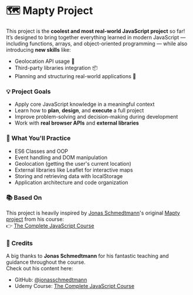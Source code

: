 # 🗺️ Mapty Project

This project is the **coolest and most real-world JavaScript project** so far!  
It’s designed to bring together everything learned in modern JavaScript — including functions, arrays, and object-oriented programming — while also introducing **new skills** like:

- Geolocation API usage 📍  
- Third-party libraries integration 📦  
- Planning and structuring real-world applications 🧠  

### 💡 Project Goals

- Apply core JavaScript knowledge in a meaningful context
- Learn how to **plan**, **design**, and **execute** a full project
- Improve problem-solving and decision-making during development
- Work with **real browser APIs** and **external libraries**

### 🚀 What You'll Practice

- ES6 Classes and OOP
- Event handling and DOM manipulation
- Geolocation (getting the user's current location)
- External libraries like Leaflet for interactive maps
- Storing and retrieving data with localStorage
- Application architecture and code organization

### 📚 Based On

This project is heavily inspired by [Jonas Schmedtmann](https://github.com/jonasschmedtmann)'s original [Mapty project](https://github.com/jonasschmedtmann/complete-javascript-course/tree/master/15-Mapty) from his course:  
👉 [The Complete JavaScript Course](https://www.udemy.com/course/the-complete-javascript-course/?couponCode=KEEPLEARNINGGB)

### 🙏 Credits

A big thanks to **Jonas Schmedtmann** for his fantastic teaching and guidance throughout the course.  
Check out his content here:  
- GitHub: [@jonasschmedtmann](https://github.com/jonasschmedtmann)  
- Udemy Course: [The Complete JavaScript Course](https://www.udemy.com/course/the-complete-javascript-course/?couponCode=KEEPLEARNINGGB)

